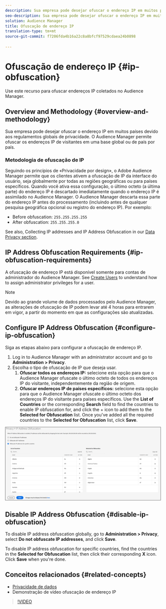 ```yaml
---
description: Sua empresa pode desejar ofuscar o endereço IP em muitos países devido aos regulamentos globais de privacidade. O Audience Manager permite ofuscar os endereços IP de visitantes em uma base global ou de país por país.
seo-description: Sua empresa pode desejar ofuscar o endereço IP em muitos países devido aos regulamentos globais de privacidade. O Audience Manager permite ofuscar os endereços IP de visitantes em uma base global ou de país por país.
solution: Audience Manager
title: Ofuscação de endereço IP
translation-type: tm+mt
source-git-commit: f7206fda4b16a22c8a8bfcf97529cdaea24b0898

---
```



# Ofuscação de endereço IP {#ip-obfuscation}

Use este recurso para ofuscar endereços IP coletados no Audience Manager.

## Overview and Methodology {#overview-and-methodology}

Sua empresa pode desejar ofuscar o endereço IP em muitos países devido aos regulamentos globais de privacidade. O Audience Manager permite ofuscar os endereços IP de visitantes em uma base global ou de país por país.

### Metodologia de ofuscação de IP

Seguindo os princípios de «Privacidade por design», o Adobe Audience Manager permite que os clientes ativem a ofuscação de IP da interface do usuário, seja globalmente por todas as regiões geográficas ou para países específicos. Quando você ativa essa configuração, o último octeto (a última parte) do endereço IP é descartado imediatamente quando o endereço IP é assimilado no Audience Manager. O Audience Manager descarta essa parte do endereço IP antes do processamento (incluindo antes de qualquer pesquisa geográfica opcional ou registro do endereço IP). Por exemplo:

* Before obfuscation: `255.255.255.255`
* After obfuscation: `255.255.255.0`

See also, Collecting IP addresses and IP Address Obfuscation in our [Data Privacy section](/help/using/overview/data-security-and-privacy/data-privacy.md).

## IP Address Obfuscation Requirements {#ip-obfuscation-requirements}

A ofuscação de endereço IP está disponível somente para contas de administrador do Audience Manager. See [Create Users](/help/using/features/administration/administration-overview.md#create-users) to understand how to assign administrator privileges for a user.

>[!NOTE]
>
> Devido ao grande volume de dados processados pelo Audience Manager, as alterações de ofuscação de IP podem levar até 4 horas para entrarem em vigor, a partir do momento em que as configurações são atualizadas.

## Configure IP Address Obfuscation {#configure-ip-obfuscation}

Siga as etapas abaixo para configurar a ofuscação de endereço IP.

1. Log in to Audience Manager with an administrator account and go to **Administration &gt; Privacy**.
2. Escolha o tipo de ofuscação de IP que deseja usar.
   1. **Ofuscar todos os endereços IP:** selecione esta opção para que o Audience Manager ofuscate o último octeto de todos os endereços IP do visitante, independentemente da região de origem.
   2. **Ofuscar endereços IP de países específicos:** selecione esta opção para que o Audience Manager ofuscate o último octeto dos endereços IP do visitante para países específicos. Use the **List of Countries** or the corresponding **Search** field to find the countries to enable IP obfuscation for, and click the + icon to add them to the **Selected for Obfuscation** list. Once you've added all the required countries to the **Selected for Obfuscation** list, click **Save**.

![](assets/ip-obfuscation.png)

## Disable IP Address Obfuscation {#disable-ip-obfuscation}

To disable IP address obfuscation globally, go to **Administration &gt; Privacy**, select **Do not obfuscate IP addresses**, and click **Save**.

To disable IP address obfuscation for specific countries, find the countries in the **Selected for Obfuscation** list, then click their corresponding **X** icon. Click **Save** when you're done.

## Conceitos relacionados {#related-concepts}

* [Privacidade de dados](/help/using/overview/data-security-and-privacy/data-privacy.md)
* Demonstração de vídeo ofuscação de endereço IP
>[!VIDEO](https://video.tv.adobe.com/v/27218/?captions=por_br)

